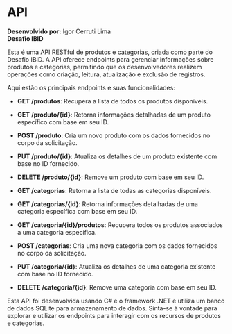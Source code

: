 # API

**Desenvolvido por:** Igor Cerruti Lima  
**Desafio IBID**

Esta é uma API RESTful de produtos e categorias, criada como parte do Desafio IBID. A API oferece endpoints para gerenciar informações sobre produtos e categorias, permitindo que os desenvolvedores realizem operações como criação, leitura, atualização e exclusão de registros.

Aqui estão os principais endpoints e suas funcionalidades:

- **GET /produtos**: Recupera a lista de todos os produtos disponíveis.
- **GET /produto/{id}**: Retorna informações detalhadas de um produto específico com base em seu ID.
- **POST /produto**: Cria um novo produto com os dados fornecidos no corpo da solicitação.
- **PUT /produto/{id}**: Atualiza os detalhes de um produto existente com base no ID fornecido.
- **DELETE /produto/{id}**: Remove um produto com base em seu ID.

- **GET /categorias**: Retorna a lista de todas as categorias disponíveis.
- **GET /categorias/{id}**: Retorna informações detalhadas de uma categoria específica com base em seu ID.
- **GET /categoria/{id}/produtos**: Recupera todos os produtos associados a uma categoria específica.
- **POST /categorias**: Cria uma nova categoria com os dados fornecidos no corpo da solicitação.
- **PUT /categoria/{id}**: Atualiza os detalhes de uma categoria existente com base no ID fornecido.
- **DELETE /categoria/{id}**: Remove uma categoria com base em seu ID.

Esta API foi desenvolvida usando C# e o framework .NET e utiliza um banco de dados SQLite para armazenamento de dados. Sinta-se à vontade para explorar e utilizar os endpoints para interagir com os recursos de produtos e categorias.

 
 

